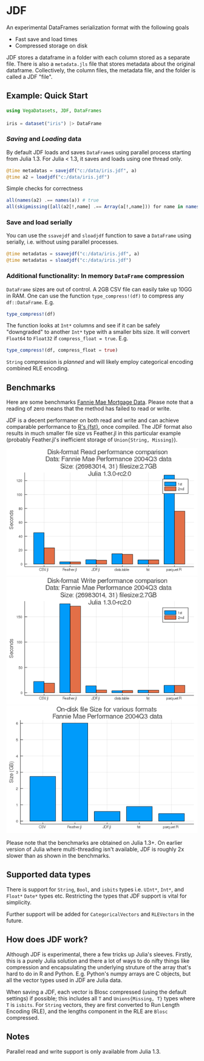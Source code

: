 # JDF
An experimental DataFrames serialization format with the following goals
* Fast save and load times
* Compressed storage on disk

JDF stores a dataframe in a folder with each column stored as a separate file. There is also a `metadata.jls` file that stores metadata about the original dataframe. Collectively, the column files, the metadata file, and the folder is called a JDF "file".

## Example: Quick Start

```julia
using VegaDatasets, JDF, DataFrames

iris = dataset("iris") |> DataFrame
```

### *Saving* and *Loading* data
By default JDF loads and saves `DataFrame`s using parallel process starting from Julia 1.3. For Julia < 1.3, it saves and loads using one thread only.
```julia
@time metadatas = savejdf("c:/data/iris.jdf", a)
@time a2 = loadjdf("c:/data/iris.jdf")
```

Simple checks for correctness
```julia
all(names(a2) .== names(a)) # true
all(skipmissing([all(a2[!,name] .== Array(a[!,name])) for name in names(a2)])) #true
```

### Save and load serially
You can use the `ssavejdf` and `sloadjdf` function to save a `DataFrame` using
serially, i.e. without using parallel processes.
```julia
@time metadatas = ssavejdf("c:/data/iris.jdf", a)
@time metadatas = sloadjdf("c:/data/iris.jdf")
```

### Additional functionality: In memory `DataFrame` compression
`DataFrame` sizes are out of control. A 2GB CSV file can easily take up 10GG in RAM. One can use the function `type_compress!(df)`  to compress any `df::DataFrame`. E.g.

```julia
type_compress!(df)
```

The function looks at `Int*` columns and see if it can be safely "downgraded" to another `Int*` type with a smaller bits size. It will convert `Float64` to `Float32` if `compress_float = true`. E.g.

```julia
type_compress!(df, compress_float = true)
```

`String` compression is _planned_ and will likely employ categorical encoding combined RLE encoding.

## Benchmarks
Here are some benchmarks [Fannie Mae Mortgage Data](https://docs.rapids.ai/datasets/mortgage-data). Please note that a reading of zero means that the method has failed to read or write.

JDF is a decent performaner on both read and write and can achieve comparable performance to [R's {fst}](https://www.fstpackage.org/), once compiled. The JDF format also results in much smaller file size vs Feather.jl in this particular example (probably Feather.jl's inefficient storage of `Union{String, Missing}`).

![](benchmarks/results/fannie-mae-read-Performance_2004Q3.txt.png)
![](benchmarks/results/fannie-mae-write-Performance_2004Q3.txt.png)
![](benchmarks/results/fannie-mae-filesize-Performance_2004Q3.txt.png)

Please note that the benchmarks are obtained on Julia 1.3+. On earlier version of Julia where multi-threading isn't available, JDF is roughly 2x slower than as shown in the benchmarks.

## Supported data types
There is support for `String`, `Bool`, and `isbits` types i.e. `UInt*`, `Int*`, and `Float*` `Date*` types etc.  Restricting the types that JDF support is vital for simplicity.

Further support will be added for `CategoricalVectors` and `RLEVectors` in the future.

## How does JDF work?
Although JDF is experimental, there a few tricks up Julia's sleeves. Firstly, this is a purely Julia solution and there a lot of ways to do nifty things like compression and encapsulating the underlying struture of the array that's hard to do in R and Python. E.g. Python's numpy arrays are C objects, but all the vector types used in JDF are Julia data.

When saving a JDF, each vector is Blosc compressed (using the default settings) if possible; this includes all `T` and `Unions{Missing, T}` types where `T` is `isbits`. For `String` vectors, they are first converted to Run Length Encoding (RLE), and the lengths component in the RLE are `Blosc` compressed.

## Notes
Parallel read and write support is only available from Julia 1.3.
